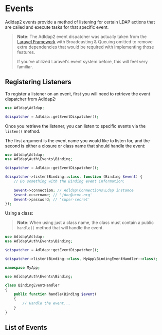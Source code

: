 # Events

Adldap2 events provide a method of listening for certain LDAP actions
that are called and execute tasks for that specific event.

> **Note**: The Adldap2 event dispatcher was actually taken from the
> [Laravel Framework](https://github.com/laravel/framework) with
> Broadcasting & Queuing omitted to remove extra dependencies
> that would be required with implementing those features.
>
> If you've utilized Laravel's event system before, this will feel very familiar.

## Registering Listeners

To register a listener on an event, first you will need to retrieve the event dispatcher from Adldap2:

```php
use Adldap\Adldap;

$dispatcher = Adldap::getEventDispatcher();
```

Once you retrieve the listener, you can listen to specific events via the `listen()` method.

The first argument is the event name you would like to listen for, and the second is
either a closure or class name that should handle the event:

```php
use Adldap\Adldap;
use Adldap\Auth\Events\Binding;

$dispatcher = Adldap::getEventDispatcher();

$dispatcher->listen(Binding::class, function (Binding $event) {
    // Do something with the Binding event information:
    
    $event->connection; // Adldap\Connections\Ldap instance
    $event->username; // 'jdoe@acme.org'
    $event->password; // 'super-secret'
});
```

Using a class:

> **Note**: When using just a class name, the class must contain a public `handle()` method that will handle the event.

```php
use Adldap\Adldap;
use Adldap\Auth\Events\Binding;

$dispatcher = Adldap::getEventDispatcher();

$dispatcher->listen(Binding::class, MyApp\BindingEventHandler::class);
```

```php
namespace MyApp;

use Adldap\Auth\Events\Binding;

class BindingEventHandler
{
    public function handle(Binding $event)
    {
        // Handle the event...
    }
}
```

## List of Events

